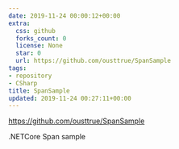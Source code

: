 ```yaml
---
date: 2019-11-24 00:00:12+00:00
extra:
  css: github
  forks_count: 0
  license: None
  star: 0
  url: https://github.com/ousttrue/SpanSample
tags:
- repository
- CSharp
title: SpanSample
updated: 2019-11-24 00:27:11+00:00
---
```


<https://github.com/ousttrue/SpanSample>

.NETCore Span<T> sample
